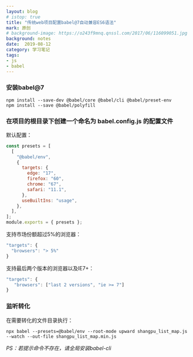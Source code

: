 ```yaml
---
layout: blog
# istop: true
title: "传统web项目配置babel@7自动兼容ES6语法"
mark: 原创
# background-image: https://o243f9mnq.qnssl.com/2017/06/116099051.jpg
background: notes
date:  2019-08-12
category: 学习笔记
tags:
- js
- babel
---
```


### 安装babel@7
```shell
npm install --save-dev @babel/core @babel/cli @babel/preset-env
npm install --save @babel/polyfill
```

### 在项目的根目录下创建一个命名为 babel.config.js 的配置文件
默认配置：
```js
const presets = [
  [
    "@babel/env",
    {
      targets: {
        edge: "17",
        firefox: "60",
        chrome: "67",
        safari: "11.1",
      },
      useBuiltIns: "usage",
    },
  ],
];
module.exports = { presets };
```
支持市场份额超过5%的浏览器：
```js
"targets": {
  "browsers": "> 5%"
}
```
支持最后两个版本的浏览器以及IE7+：
```js
"targets": {
   "browsers": ["last 2 versions", "ie >= 7"]
}
```

### 监听转化
在需要转化的文件目录执行：
```shell
npx babel --presets=@babel/env --root-mode upward shangpu_list_map.js --watch --out-file shangpu_list_map.min.js
```
_PS：若提示命令不存在，请全局安装babel-cli_
